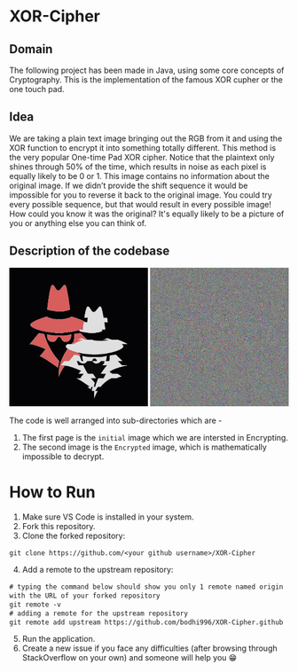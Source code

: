 # XOR-Cipher

## Domain 
The following project has been made in Java, using some core concepts of Cryptography. This is the implementation of the famous XOR cupher or the one touch pad.

## Idea

We are taking a plain text image bringing out the RGB from it and using the XOR function to encrypt it into something totally different. This method is the very popular One-time Pad XOR cipher.
Notice that the plaintext only shines through 50% of the time, which results in noise as each pixel is equally likely to be 0 or 1.
This image contains no information about the original image. If we didn’t provide the shift sequence it would be impossible for you to reverse it back to the original image. You could try every possible sequence, but that would result in every possible image! How could you know it was the original? It's equally likely to be a picture of you or anything else you can think of.

## Description of the codebase
 
<img src="Encrypt.jpg" width="250" height="250"> <img src="Out.jpg" width="250" height="250"> 

The code is well arranged into sub-directories which are -
1. The first page is the ```initial``` image which we are intersted in Encrypting.
2. The second image is the ```Encrypted``` image, which is mathematically impossible to decrypt. 

# How to Run

1. Make sure VS Code is installed in your system.
2. Fork this repository.
3. Clone the forked repository:
~~~
git clone https://github.com/<your github username>/XOR-Cipher
~~~
4. Add a remote to the upstream repository:
~~~
# typing the command below should show you only 1 remote named origin with the URL of your forked repository
git remote -v
# adding a remote for the upstream repository
git remote add upstream https://github.com/bodhi996/XOR-Cipher.github
~~~
5. Run the application.
6. Create a new issue if you face any difficulties (after browsing through StackOverflow on your own) and someone will help you 😁
